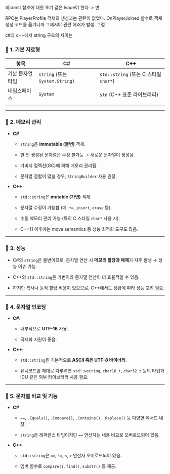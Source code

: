 비const 참조에 대한 초기 값은 lvaue야 한다. > 변

RPC는 PlayerProfile 객체의 생성과는 관련이 없었다. OnPlayerJoined 함수로 객체 생성 코드를 옮기니까 그제서야 관련 에러가 발생. 그럼

c#과 c++에서 string 구조의 차이는

### 🔹 **1. 기본 자료형**

| 항목        | C#                            | C++                              |
| --------- | ----------------------------- | -------------------------------- |
| 기본 문자열 타입 | `string` (또는 `System.String`) | `std::string` (또는 C 스타일 `char*`) |
| 네임스페이스    | `System`                      | `std` (C++ 표준 라이브러리)             |
|           |                               |                                  |

---

### 🔹 **2. 메모리 관리**

- **C#**
    
    - `string`은 **immutable (불변)** 객체.
        
    - 한 번 생성된 문자열은 수정 불가능 → 새로운 문자열이 생성됨.
        
    - 가비지 컬렉션(GC)에 의해 메모리 관리됨.
        
    - 문자열 결합이 많을 경우, `StringBuilder` 사용 권장.
        
- **C++**
    
    - `std::string`은 **mutable (가변)** 객체.
        
    - 문자열 수정이 가능함 (예: `+=`, `insert`, `erase` 등).
        
    - 수동 메모리 관리 가능 (특히 C 스타일 `char*` 사용 시).
        
    - C++11 이후에는 move semantics 등 성능 최적화 도구도 많음.
        

---

### 🔹 **3. 성능**

- C#의 `string`은 불변이므로, 문자열 연산 시 **메모리 할당과 해제**가 자주 발생 → 성능 이슈 가능.
    
- C++의 `std::string`은 가변이라 문자열 연산이 더 효율적일 수 있음.
    
- 하지만 복사나 동적 할당 비용이 있으므로, C++에서도 상황에 따라 성능 고려 필요.
    

---

### 🔹 **4. 문자열 인코딩**

- **C#**:
    
    - 내부적으로 **UTF-16** 사용.
        
    - 국제화 지원이 좋음.
        
- **C++**:
    
    - `std::string`은 기본적으로 **ASCII 혹은 UTF-8 바이너리**.
        
    - 유니코드를 제대로 다루려면 `std::wstring`, `char16_t`, `char32_t` 등의 타입과 ICU 같은 외부 라이브러리 사용 필요.
        

---

### 🔹 **5. 문자열 비교 및 기능**

- **C#**
    
    - `==`, `.Equals()`, `.Compare()`, `.Contains()`, `.Replace()` 등 다양한 메서드 내장.
        
    - `string`은 레퍼런스 타입이지만 `==` 연산자는 내용 비교로 오버로드되어 있음.
        
- **C++**
    
    - `std::string`은 `==`, `!=`, `<`, `>` 연산자 오버로드되어 있음.
        
    - 멤버 함수로 `compare()`, `find()`, `substr()` 등 제공.